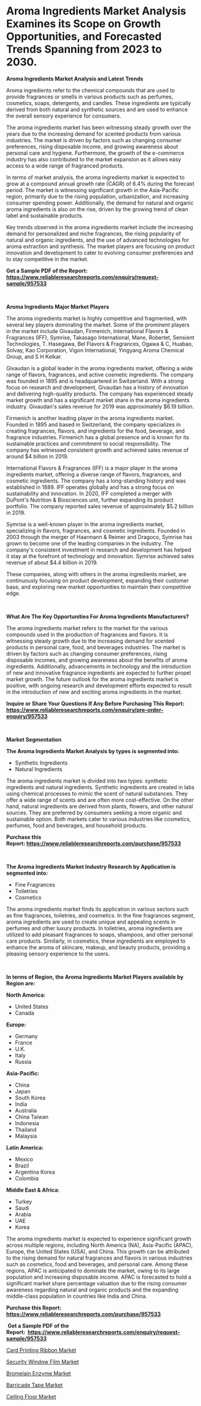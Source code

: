 <p><h1>Aroma Ingredients Market Analysis Examines its Scope on Growth Opportunities, and Forecasted Trends Spanning from 2023 to 2030.</h1></p><p><strong>Aroma Ingredients Market Analysis and Latest Trends</strong></p>
<p><p>Aroma ingredients refer to the chemical compounds that are used to provide fragrances or smells in various products such as perfumes, cosmetics, soaps, detergents, and candles. These ingredients are typically derived from both natural and synthetic sources and are used to enhance the overall sensory experience for consumers.</p><p>The aroma ingredients market has been witnessing steady growth over the years due to the increasing demand for scented products from various industries. The market is driven by factors such as changing consumer preferences, rising disposable income, and growing awareness about personal care and hygiene. Furthermore, the growth of the e-commerce industry has also contributed to the market expansion as it allows easy access to a wide range of fragranced products.</p><p>In terms of market analysis, the aroma ingredients market is expected to grow at a compound annual growth rate (CAGR) of 6.4% during the forecast period. The market is witnessing significant growth in the Asia-Pacific region, primarily due to the rising population, urbanization, and increasing consumer spending power. Additionally, the demand for natural and organic aroma ingredients is also on the rise, driven by the growing trend of clean label and sustainable products.</p><p>Key trends observed in the aroma ingredients market include the increasing demand for personalized and niche fragrances, the rising popularity of natural and organic ingredients, and the use of advanced technologies for aroma extraction and synthesis. The market players are focusing on product innovation and development to cater to evolving consumer preferences and to stay competitive in the market.</p></p>
<p><strong>Get a Sample PDF of the Report:&nbsp; <a href="https://www.reliableresearchreports.com/enquiry/request-sample/957533">https://www.reliableresearchreports.com/enquiry/request-sample/957533</a></strong></p>
<p>&nbsp;</p>
<p><strong>Aroma Ingredients Major Market Players</strong></p>
<p><p>The aroma ingredients market is highly competitive and fragmented, with several key players dominating the market. Some of the prominent players in the market include Givaudan, Firmenich, International Flavors & Fragrances (IFF), Symrise, Takasago International, Mane, Robertet, Sensient Technologies, T. Hasegawa, Bel Flavors & Fragrances, Ogawa & C, Huabao, Solvay, Kao Corporation, Vigon International, Yingyang Aroma Chemical Group, and S H Kelkar.</p><p>Givaudan is a global leader in the aroma ingredients market, offering a wide range of flavors, fragrances, and active cosmetic ingredients. The company was founded in 1895 and is headquartered in Switzerland. With a strong focus on research and development, Givaudan has a history of innovation and delivering high-quality products. The company has experienced steady market growth and has a significant market share in the aroma ingredients industry. Givaudan's sales revenue for 2019 was approximately $6.19 billion.</p><p>Firmenich is another leading player in the aroma ingredients market. Founded in 1895 and based in Switzerland, the company specializes in creating fragrances, flavors, and ingredients for the food, beverage, and fragrance industries. Firmenich has a global presence and is known for its sustainable practices and commitment to social responsibility. The company has witnessed consistent growth and achieved sales revenue of around $4 billion in 2019.</p><p>International Flavors & Fragrances (IFF) is a major player in the aroma ingredients market, offering a diverse range of flavors, fragrances, and cosmetic ingredients. The company has a long-standing history and was established in 1889. IFF operates globally and has a strong focus on sustainability and innovation. In 2020, IFF completed a merger with DuPont's Nutrition & Biosciences unit, further expanding its product portfolio. The company reported sales revenue of approximately $5.2 billion in 2019.</p><p>Symrise is a well-known player in the aroma ingredients market, specializing in flavors, fragrances, and cosmetic ingredients. Founded in 2003 through the merger of Haarmann & Reimer and Dragoco, Symrise has grown to become one of the leading companies in the industry. The company's consistent investment in research and development has helped it stay at the forefront of technology and innovation. Symrise achieved sales revenue of about $4.4 billion in 2019.</p><p>These companies, along with others in the aroma ingredients market, are continuously focusing on product development, expanding their customer base, and exploring new market opportunities to maintain their competitive edge.</p></p>
<p>&nbsp;</p>
<p><strong>What Are The Key Opportunities For Aroma Ingredients Manufacturers?</strong></p>
<p><p>The aroma ingredients market refers to the market for the various compounds used in the production of fragrances and flavors. It is witnessing steady growth due to the increasing demand for scented products in personal care, food, and beverages industries. The market is driven by factors such as changing consumer preferences, rising disposable incomes, and growing awareness about the benefits of aroma ingredients. Additionally, advancements in technology and the introduction of new and innovative fragrance ingredients are expected to further propel market growth. The future outlook for the aroma ingredients market is positive, with ongoing research and development efforts expected to result in the introduction of new and exciting aroma ingredients in the market.</p></p>
<p><strong>Inquire or Share Your Questions If Any Before Purchasing This Report: <a href="https://www.reliableresearchreports.com/enquiry/pre-order-enquiry/957533">https://www.reliableresearchreports.com/enquiry/pre-order-enquiry/957533</a></strong></p>
<p>&nbsp;</p>
<p><strong>Market Segmentation</strong></p>
<p><strong>The Aroma Ingredients Market Analysis by types is segmented into:</strong></p>
<p><ul><li>Synthetic Ingredients</li><li>Natural Ingredients</li></ul></p>
<p><p>The aroma ingredients market is divided into two types: synthetic ingredients and natural ingredients. Synthetic ingredients are created in labs using chemical processes to mimic the scent of natural substances. They offer a wide range of scents and are often more cost-effective. On the other hand, natural ingredients are derived from plants, flowers, and other natural sources. They are preferred by consumers seeking a more organic and sustainable option. Both markets cater to various industries like cosmetics, perfumes, food and beverages, and household products.</p></p>
<p><strong>Purchase this Report:&nbsp;<a href="https://www.reliableresearchreports.com/purchase/957533">https://www.reliableresearchreports.com/purchase/957533</a></strong></p>
<p>&nbsp;</p>
<p><strong>The Aroma Ingredients Market Industry Research by Application is segmented into:</strong></p>
<p><ul><li>Fine Fragrances</li><li>Toiletries</li><li>Cosmetics</li></ul></p>
<p><p>The aroma ingredients market finds its application in various sectors such as fine fragrances, toiletries, and cosmetics. In the fine fragrances segment, aroma ingredients are used to create unique and appealing scents in perfumes and other luxury products. In toiletries, aroma ingredients are utilized to add pleasant fragrances to soaps, shampoos, and other personal care products. Similarly, in cosmetics, these ingredients are employed to enhance the aroma of skincare, makeup, and beauty products, providing a pleasing sensory experience to the users.</p></p>
<p>&nbsp;</p>
<p><strong>In terms of Region, the Aroma Ingredients Market Players available by Region are:</strong></p>
<p>
    <p> <strong> North America: </strong>
        <ul>
            <li>United States</li>
            <li>Canada</li>
        </ul>
        </p> 
    <p> <strong> Europe: </strong>
        <ul>
            <li>Germany</li>
            <li>France</li>
            <li>U.K.</li>
            <li>Italy</li>
            <li>Russia</li>
        </ul>
        </p> 
    <p> <strong> Asia-Pacific: </strong>
        <ul>
            <li>China</li>
            <li>Japan</li>
            <li>South Korea</li>
            <li>India</li>
            <li>Australia</li>
            <li>China Taiwan</li>
            <li>Indonesia</li>
            <li>Thailand</li>
            <li>Malaysia</li>
        </ul>
        </p> 
    <p> <strong> Latin America: </strong>
        <ul>
            <li>Mexico</li>
            <li>Brazil</li>
            <li>Argentina Korea</li>
            <li>Colombia</li>
        </ul>
        </p> 
    <p> <strong> Middle East & Africa: </strong>
        <ul>
            <li>Turkey</li>
            <li>Saudi</li>
            <li>Arabia</li>
            <li>UAE</li>
            <li>Korea</li>
        </ul>
    </p>
    </p>
<p><p>The aroma ingredients market is expected to experience significant growth across multiple regions, including North America (NA), Asia-Pacific (APAC), Europe, the United States (USA), and China. This growth can be attributed to the rising demand for natural fragrances and flavors in various industries such as cosmetics, food and beverages, and personal care. Among these regions, APAC is anticipated to dominate the market, owing to its large population and increasing disposable income. APAC is forecasted to hold a significant market share percentage valuation due to the rising consumer awareness regarding natural and organic products and the expanding middle-class population in countries like India and China.</p></p>
<p><strong>Purchase this Report: <a href="https://www.reliableresearchreports.com/purchase/957533">https://www.reliableresearchreports.com/purchase/957533</a></strong></p>
<p>&nbsp;<strong>Get a Sample PDF of the Report:&nbsp;&nbsp;<a href="https://www.reliableresearchreports.com/enquiry/request-sample/957533">https://www.reliableresearchreports.com/enquiry/request-sample/957533</a></strong></p>
<p><strong></strong></p>
<p><p><a href="https://github.com/dzharov81/Market-Research-Report-List-1/blob/main/card-printing-ribbon-market.md">Card Printing Ribbon Market</a></p><p><a href="https://github.com/ambrozg/Market-Research-Report-List-1/blob/main/security-window-film-market.md">Security Window Film Market</a></p><p><a href="https://github.com/rahu1503/Market-Research-Report-List-1/blob/main/bromelain-enzyme-market.md">Bromelain Enzyme Market</a></p><p><a href="https://github.com/gshchiplitsov/Market-Research-Report-List-1/blob/main/barricade-tape-market.md">Barricade Tape Market</a></p><p><a href="https://github.com/scarol104/Market-Research-Report-List-1/blob/main/ceiling-floor-market.md">Ceiling Floor Market</a></p></p>